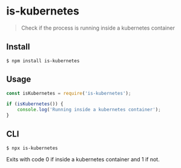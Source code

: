 # is-kubernetes

> Check if the process is running inside a kubernetes container

## Install

```
$ npm install is-kubernetes
```

## Usage

```js
const isKubernetes = require('is-kubernetes');

if (isKubernetes()) {
	console.log('Running inside a kubernetes container');
}
```

## CLI

```
$ npx is-kubernetes
```

Exits with code 0 if inside a kubernetes container and 1 if not.
